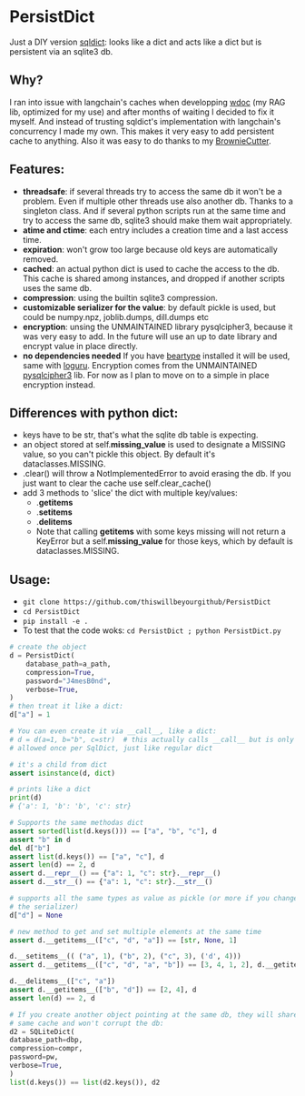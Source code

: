 # PersistDict

Just a DIY version [sqldict](https://github.com/piskvorky/sqlitedict): looks like a dict and acts like a dict but is persistent via an sqlite3 db.

## Why?

I ran into issue with langchain's caches when developping [wdoc](https://github.com/thiswillbeyourgithub/WDoc) (my RAG lib, optimized for my use) and after months of waiting I decided to fix it myself. And instead of trusting sqldict's implementation with langchain's concurrency I made my own.
This makes it very easy to add persistent cache to anything.
Also it was easy to do thanks to my [BrownieCutter](https://pypi.org/project/BrownieCutter/).

## Features:
- **threadsafe**: if several threads try to access the same db it won't be a
  problem. Even if multiple other threads use also another db. Thanks to
  a singleton class. And if several python scripts run at the same time
  and try to access the same db, sqlite3 should make them wait appropriately.
- **atime and ctime**: each entry includes a creation time and a last access time.
- **expiration**: won't grow too large because old keys are automatically removed.
- **cached**: an actual python dict is used to cache the access to the db.
  This cache is shared among instances, and dropped if another scripts uses
  the same db.
- **compression**: using the builtin sqlite3 compression.
- **customizable serializer for the value**: by default pickle is used, but could
  be numpy.npz, joblib.dumps, dill.dumps etc
- **encryption**: unsing the UNMAINTAINED library pysqlcipher3, because it was
  very easy to add. In the future will use an up to date library and encrypt
  value in place directly.
- **no dependencies needed** If you have [beartype](https://github.com/beartype/beartype/) installed it will be used, same with [loguru](https://loguru.readthedocs.io/). Encryption comes from the UNMAINTAINED [pysqlcipher3](https://github.com/rigglemania/pysqlcipher3) lib. For now as I plan to move on to a simple in
place encryption instead.

## Differences with python dict:
- keys have to be str, that's what the sqlite db table is expecting.
- an object stored at self.__missing_value__ is used to designate a MISSING value,
  so you can't pickle this object. By default it's dataclasses.MISSING.
- .clear() will throw a NotImplementedError to avoid erasing the db. If you
  just want to clear the cache use self.clear_cache()
- add 3 methods to 'slice' the dict with multiple key/values:
    * .__getitems__
    * .__setitems__
    * .__delitems__
    - Note that calling __getitems__ with some keys missing will not return
      a KeyError but a self.__missing_value__ for those keys, which by default is
      dataclasses.MISSING.


## Usage:
* `git clone https://github.com/thiswillbeyourgithub/PersistDict`
* `cd PersistDict`
* `pip install -e .`
* To test that the code woks: `cd PersistDict ; python PersistDict.py`

``` python
# create the object
d = PersistDict(
    database_path=a_path,
    compression=True,
    password="J4mesB0nd",
    verbose=True,
)
# then treat it like a dict:
d["a"] = 1

# You can even create it via __call__, like a dict:
# d = d(a=1, b="b", c=str)  # this actually calls __call__ but is only
# allowed once per SqlDict, just like regular dict

# it's a child from dict
assert isinstance(d, dict)

# prints like a dict
print(d)
# {'a': 1, 'b': 'b', 'c': str}

# Supports the same methodas dict
assert sorted(list(d.keys())) == ["a", "b", "c"], d
assert "b" in d
del d["b"]
assert list(d.keys()) == ["a", "c"], d
assert len(d) == 2, d
assert d.__repr__() == {"a": 1, "c": str}.__repr__()
assert d.__str__() == {"a": 1, "c": str}.__str__()

# supports all the same types as value as pickle (or more if you change
# the serializer)
d["d"] = None

# new method to get and set multiple elements at the same time
assert d.__getitems__(["c", "d", "a"]) == [str, None, 1]

d.__setitems__(( ("a", 1), ("b", 2), ("c", 3), ('d', 4)))
assert d.__getitems__(["c", "d", "a", "b"]) == [3, 4, 1, 2], d.__getitems__(["c", "d", "a", "b"])

d.__delitems__(["c", "a"])
assert d.__getitems__(["b", "d"]) == [2, 4], d
assert len(d) == 2, d

# If you create another object pointing at the same db, they will share the
# same cache and won't corrupt the db:
d2 = SQLiteDict(
database_path=dbp,
compression=compr,
password=pw,
verbose=True,
)
list(d.keys()) == list(d2.keys()), d2
```

